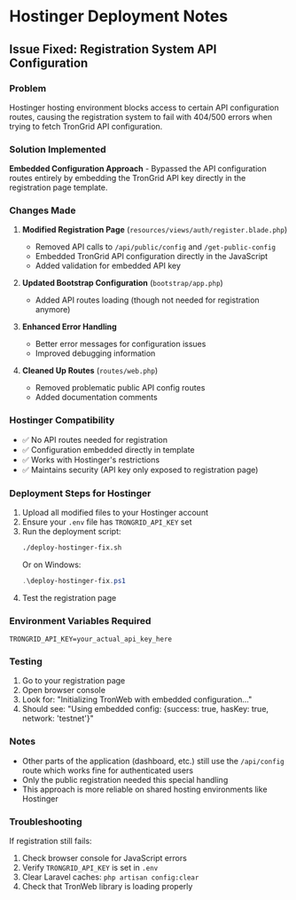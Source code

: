 # Hostinger Deployment Notes

## Issue Fixed: Registration System API Configuration

### Problem
Hostinger hosting environment blocks access to certain API configuration routes, causing the registration system to fail with 404/500 errors when trying to fetch TronGrid API configuration.

### Solution Implemented
**Embedded Configuration Approach** - Bypassed the API configuration routes entirely by embedding the TronGrid API key directly in the registration page template.

### Changes Made

1. **Modified Registration Page** (`resources/views/auth/register.blade.php`)
   - Removed API calls to `/api/public/config` and `/get-public-config`
   - Embedded TronGrid API configuration directly in the JavaScript
   - Added validation for embedded API key

2. **Updated Bootstrap Configuration** (`bootstrap/app.php`)
   - Added API routes loading (though not needed for registration anymore)

3. **Enhanced Error Handling**
   - Better error messages for configuration issues
   - Improved debugging information

4. **Cleaned Up Routes** (`routes/web.php`)
   - Removed problematic public API config routes
   - Added documentation comments

### Hostinger Compatibility
- ✅ No API routes needed for registration
- ✅ Configuration embedded directly in template
- ✅ Works with Hostinger's restrictions
- ✅ Maintains security (API key only exposed to registration page)

### Deployment Steps for Hostinger

1. Upload all modified files to your Hostinger account
2. Ensure your `.env` file has `TRONGRID_API_KEY` set
3. Run the deployment script:
   ```bash
   ./deploy-hostinger-fix.sh
   ```
   Or on Windows:
   ```powershell
   .\deploy-hostinger-fix.ps1
   ```
4. Test the registration page

### Environment Variables Required
```env
TRONGRID_API_KEY=your_actual_api_key_here
```

### Testing
1. Go to your registration page
2. Open browser console
3. Look for: "Initializing TronWeb with embedded configuration..."
4. Should see: "Using embedded config: {success: true, hasKey: true, network: 'testnet'}"

### Notes
- Other parts of the application (dashboard, etc.) still use the `/api/config` route which works fine for authenticated users
- Only the public registration needed this special handling
- This approach is more reliable on shared hosting environments like Hostinger

### Troubleshooting
If registration still fails:
1. Check browser console for JavaScript errors
2. Verify `TRONGRID_API_KEY` is set in `.env`
3. Clear Laravel caches: `php artisan config:clear`
4. Check that TronWeb library is loading properly 